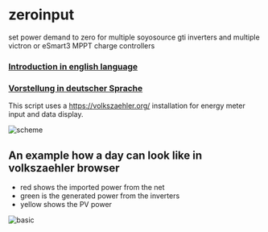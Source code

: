 # zeroinput
set power demand to zero
for multiple soyosource gti inverters and multiple victron or eSmart3 MPPT charge controllers

### [Introduction in english language](about_en.md) 
### [Vorstellung in deutscher Sprache](about_de.md)

This script uses a https://volkszaehler.org/ installation for energy meter input and data display.

![scheme](https://user-images.githubusercontent.com/110770475/185705907-b9e98c0f-1543-417c-aed6-432e5230b275.jpg)

##  An example how a day can look like in volkszaehler browser
- red shows the imported power from the net
- green is the generated power from the inverters
- yellow shows the PV power

![basic](https://user-images.githubusercontent.com/110770475/183761064-bd2632d8-4438-4288-b05c-e8126de78463.png)
